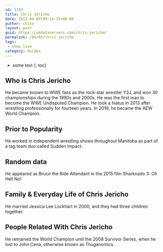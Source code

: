 ```yaml
---
id: 1743
title: Chris Jericho
date: 2012-04-05T09:24:35+00:00
author: chito
layout: post
guid: https://ukdataservers.com/chris-jericho/
permalink: /04/05/chris-jericho
tags:
 - show love
category: Guides
---
```


* some text
{: toc}


## Who is  Chris Jericho
                  
                  
                  
He became known to WWE fans as the rock-star wrestler Y2J, and won 30 championships during the 1990s and 2000s. He was the first man to become the WWE Undisputed Champion. He took a hiatus in 2013 after wrestling professionally for fourteen years. In 2019, he became the AEW World Champion. 
                  
                
                
                
## Prior to Popularity 
                  
                  
                  
He worked in independent wrestling shows throughout Manitoba as part of a tag team duo called Sudden Impact. 
                  
                
                
                
## Random data 
                  
                  
                  
He appeared as Bruce the Ride Attendant in the 2015 film Sharknado 3: Oh Hell No! 
                  
                
                
                
## Family & Everyday Life of Chris Jericho
                  
                  
                  
He married Jessica Lee Lockhart in 2000, and they had three children together. 
                  
                
                
                
## People Related With  Chris Jericho
                  
                  
                  
He remained the World Champion until the 2008 Survivor Series, when he lost to John Cena, otherwise known as Thuganomics.
                  
                
              
            
          
          
          
    
    
  
